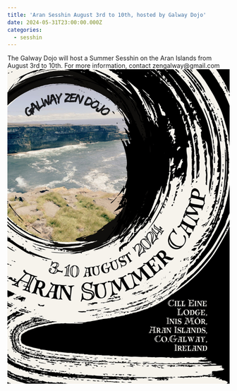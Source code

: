 ```yaml
---
title: 'Aran Sesshin August 3rd to 10th, hosted by Galway Dojo'
date: 2024-05-31T23:00:00.000Z
categories:
  - sesshin
---
```


The Galway Dojo will host a Summer Sesshin on the Aran Islands from August 3rd to 10th. For more information, contact zengalway\@gmail.com![](</img/Galway Sesshin in Aran 2024.jpg>)
